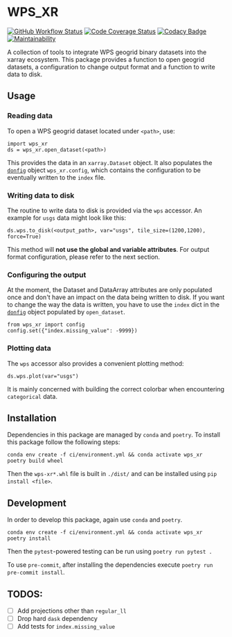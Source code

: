# WPS_XR
[![GitHub Workflow Status][github-ci-badge]][github-ci-link]
[![Code Coverage Status][codecov-badge]][codecov-link]
[![Codacy Badge](https://app.codacy.com/project/badge/Grade/d8e051334b1d4f13bc24d7852378866d)](https://www.codacy.com/gh/lpilz/wps_xr/dashboard?utm_source=github.com&amp;utm_medium=referral&amp;utm_content=lpilz/wps_xr&amp;utm_campaign=Badge_Grade)
[![Maintainability](https://api.codeclimate.com/v1/badges/3b985f17e8d7491c94b7/maintainability)](https://codeclimate.com/github/lpilz/wps_xr/maintainability)

A collection of tools to integrate WPS geogrid binary datasets into the xarray ecosystem.
This package provides a function to open geogrid datasets, a configuration to change output format and a function to write data to disk.

## Usage
### Reading data
To open a WPS geogrid dataset located under `<path>`, use:
```
import wps_xr
ds = wps_xr.open_dataset(<path>)
```
This provides the data in an `xarray.Dataset` object.
It also populates the [`donfig`](https://github.com/pytroll/donfig) object `wps_xr.config`, which contains the configuration to be eventually written to the `index` file.

### Writing data to disk
The routine to write data to disk is provided via the `wps` accessor.
An example for `usgs` data might look like this:
```
ds.wps.to_disk(<output_path>, var="usgs", tile_size=(1200,1200), force=True)
```
This method will **not use the global and variable attributes**.
For output format configuration, please refer to the next section.

### Configuring the output
At the moment, the Dataset and DataArray attributes are only populated once and don't have an impact on the data being written to disk.
If you want to change the way the data is written, you have to use the `index` dict in the [`donfig`](https://github.com/pytroll/donfig) object populated by `open_dataset`.
```
from wps_xr import config
config.set({"index.missing_value": -9999})
```

### Plotting data
The `wps` accessor also provides a convenient plotting method:
```
ds.wps.plot(var="usgs")
```
It is mainly concerned with building the correct colorbar when encountering `categorical` data.

## Installation
Dependencies in this package are managed by `conda` and `poetry`.
To install this package follow the following steps:
```
conda env create -f ci/environment.yml && conda activate wps_xr
poetry build wheel
```
Then the `wps-xr*.whl` file is built in `./dist/` and can be installed using `pip install <file>`.

## Development
In order to develop this package, again use `conda` and `poetry`.
```
conda env create -f ci/environment.yml && conda activate wps_xr
poetry install
```
Then the `pytest`-powered testing can be run using `poetry run pytest .`

To use `pre-commit`, after installing the dependencies execute `poetry run pre-commit install`.

## TODOS:
- [ ] Add projections other than `regular_ll`
- [ ] Drop hard `dask` dependency
- [ ] Add tests for `index.missing_value`

[github-ci-badge]: https://img.shields.io/github/actions/workflow/status/lpilz/wps_xr/ci.yaml?branch=main
[github-ci-link]: https://github.com/lpilz/wps_xr/actions?query=workflow%3ACI
[codecov-badge]: https://img.shields.io/codecov/c/github/lpilz/wps_xr.svg?logo=codecov
[codecov-link]: https://codecov.io/gh/lpilz/wps_xr

